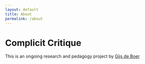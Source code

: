 ```yaml
---
layout: default
title: About
permalink: /about
---
```

# Complicit Critique
This is an ongoing research and pedagogy project by [Gijs de Boer](https://supergijs.com/)
